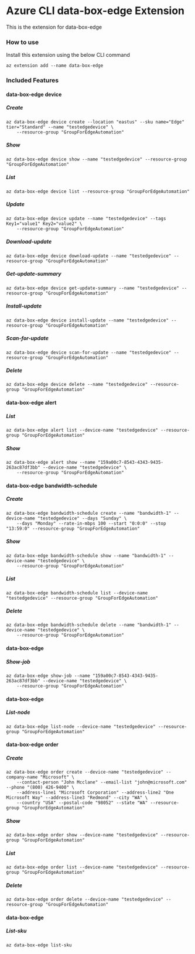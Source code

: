 # Azure CLI data-box-edge Extension #
This is the extension for data-box-edge

### How to use ###
Install this extension using the below CLI command
```
az extension add --name data-box-edge
```

### Included Features ###
#### data-box-edge device ####
##### Create #####
```
az data-box-edge device create --location "eastus" --sku name="Edge" tier="Standard" --name "testedgedevice" \
    --resource-group "GroupForEdgeAutomation" 
```
##### Show #####
```
az data-box-edge device show --name "testedgedevice" --resource-group "GroupForEdgeAutomation"
```
##### List #####
```
az data-box-edge device list --resource-group "GroupForEdgeAutomation"
```
##### Update #####
```
az data-box-edge device update --name "testedgedevice" --tags Key1="value1" Key2="value2" \
    --resource-group "GroupForEdgeAutomation" 
```
##### Download-update #####
```
az data-box-edge device download-update --name "testedgedevice" --resource-group "GroupForEdgeAutomation"
```
##### Get-update-summary #####
```
az data-box-edge device get-update-summary --name "testedgedevice" --resource-group "GroupForEdgeAutomation"
```
##### Install-update #####
```
az data-box-edge device install-update --name "testedgedevice" --resource-group "GroupForEdgeAutomation"
```
##### Scan-for-update #####
```
az data-box-edge device scan-for-update --name "testedgedevice" --resource-group "GroupForEdgeAutomation"
```
##### Delete #####
```
az data-box-edge device delete --name "testedgedevice" --resource-group "GroupForEdgeAutomation"
```
#### data-box-edge alert ####
##### List #####
```
az data-box-edge alert list --device-name "testedgedevice" --resource-group "GroupForEdgeAutomation"
```
##### Show #####
```
az data-box-edge alert show --name "159a00c7-8543-4343-9435-263ac87df3bb" --device-name "testedgedevice" \
    --resource-group "GroupForEdgeAutomation" 
```
#### data-box-edge bandwidth-schedule ####
##### Create #####
```
az data-box-edge bandwidth-schedule create --name "bandwidth-1" --device-name "testedgedevice" --days "Sunday" \
    --days "Monday" --rate-in-mbps 100 --start "0:0:0" --stop "13:59:0" --resource-group "GroupForEdgeAutomation" 
```
##### Show #####
```
az data-box-edge bandwidth-schedule show --name "bandwidth-1" --device-name "testedgedevice" \
    --resource-group "GroupForEdgeAutomation" 
```
##### List #####
```
az data-box-edge bandwidth-schedule list --device-name "testedgedevice" --resource-group "GroupForEdgeAutomation"
```
##### Delete #####
```
az data-box-edge bandwidth-schedule delete --name "bandwidth-1" --device-name "testedgedevice" \
    --resource-group "GroupForEdgeAutomation" 
```
#### data-box-edge ####
##### Show-job #####
```
az data-box-edge show-job --name "159a00c7-8543-4343-9435-263ac87df3bb" --device-name "testedgedevice" \
    --resource-group "GroupForEdgeAutomation" 
```
#### data-box-edge ####
##### List-node #####
```
az data-box-edge list-node --device-name "testedgedevice" --resource-group "GroupForEdgeAutomation"
```
#### data-box-edge order ####
##### Create #####
```
az data-box-edge order create --device-name "testedgedevice" --company-name "Microsoft" \
    --contact-person "John Mcclane" --email-list "john@microsoft.com" --phone "(800) 426-9400" \
    --address-line1 "Microsoft Corporation" --address-line2 "One Microsoft Way" --address-line3 "Redmond" --city "WA" \
    --country "USA" --postal-code "98052" --state "WA" --resource-group "GroupForEdgeAutomation" 
```
##### Show #####
```
az data-box-edge order show --device-name "testedgedevice" --resource-group "GroupForEdgeAutomation"
```
##### List #####
```
az data-box-edge order list --device-name "testedgedevice" --resource-group "GroupForEdgeAutomation"
```
##### Delete #####
```
az data-box-edge order delete --device-name "testedgedevice" --resource-group "GroupForEdgeAutomation"
```
#### data-box-edge ####
##### List-sku #####
```
az data-box-edge list-sku
```
